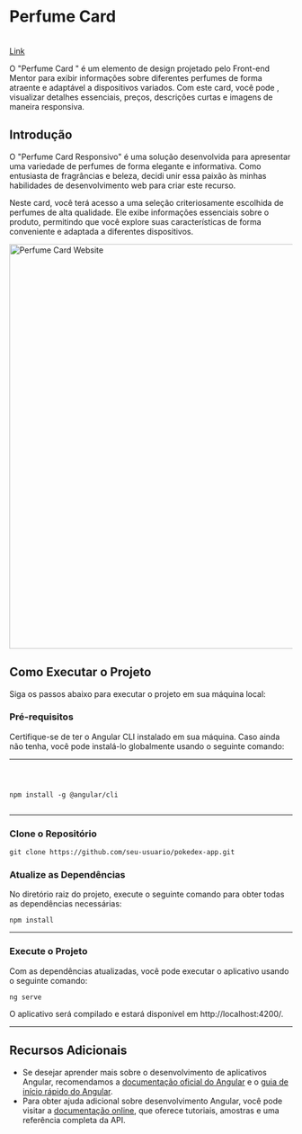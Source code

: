 <h1>Perfume Card </h1>

</br><a href="https://card-perfume-2.netlify.app/">Link</a>

O "Perfume Card " é um elemento de design projetado pelo Front-end Mentor para exibir informações sobre diferentes perfumes de forma atraente e adaptável a dispositivos variados. Com este card, você pode , visualizar detalhes essenciais, preços, descrições curtas e imagens de maneira responsiva.
<h2>Introdução</h2>
<p>O "Perfume Card Responsivo" é uma solução desenvolvida para apresentar uma variedade de perfumes de forma elegante e informativa. Como entusiasta de fragrâncias e beleza, decidi unir essa paixão às minhas habilidades de desenvolvimento web para criar este recurso.</p>
<p>Neste card, você terá acesso a uma seleção criteriosamente escolhida de perfumes de alta qualidade. Ele exibe informações essenciais sobre o produto, permitindo que você explore suas características de forma conveniente e adaptada a diferentes dispositivos.</p>


<img align="center" alt="Perfume Card Website" height="720" width="1280" src="https://i.imgur.com/a0FGkj6.png">

<h2>Como Executar o Projeto</h2>
<p>Siga os passos abaixo para executar o projeto em sua máquina local:</p>

<h3>Pré-requisitos</h3>
<p>Certifique-se de ter o Angular CLI instalado em sua máquina. Caso ainda não tenha, você pode instalá-lo globalmente usando o seguinte comando:</p>

<hr>
<pre><code>
  
npm install -g @angular/cli
</code></pre>

<hr>

<h3>Clone o Repositório</h3>
<pre><code>git clone https://github.com/seu-usuario/pokedex-app.git</code></pre>
<h3>Atualize as Dependências</h3>
<p>No diretório raiz do projeto, execute o seguinte comando para obter todas as dependências necessárias:</p>

<pre><code>npm install</code></pre>

<hr>
<h3>Execute o Projeto</h3>
<p>Com as dependências atualizadas, você pode executar o aplicativo usando o seguinte comando:</p>

<pre><code>ng serve</code></pre>

<p>O aplicativo será compilado e estará disponível em http://localhost:4200/.</p>
<hr>
<h2>Recursos Adicionais</h2>
<ul>
  <li>Se desejar aprender mais sobre o desenvolvimento de aplicativos Angular, recomendamos a <a href="https://angular.io/tutorial">documentação oficial do Angular</a> e o <a href="https://angular.io/guide/quickstart">guia de início rápido do Angular</a>.</li>
  <li>Para obter ajuda adicional sobre desenvolvimento Angular, você pode visitar a <a href="https://angular.io/docs">documentação online</a>, que oferece tutoriais, amostras e uma referência completa da API.</li>
</ul>







